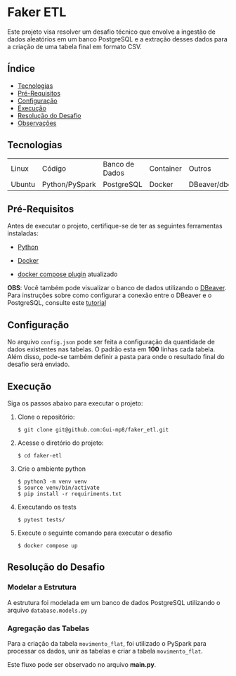 # Faker ETL

Este projeto visa resolver um desafio técnico que envolve a ingestão de dados aleatórios em um banco PostgreSQL e a extração desses dados para a criação de uma tabela final em formato CSV.

## Índice
- [Tecnologias](#tecnologias)
- [Pré-Requisitos](#pré-requisitos)
- [Configuração](#configuração)
- [Execução](#execução)
- [Resolução do Desafio](#resolução-do-desafio)
- [Observações](#observações)



## Tecnologias
<table>
    <tr>
        <td>Linux</td>
        <td>Código</td>
        <td>Banco de Dados</td>
        <td>Container</td>
        <td>Outros</td>
    </tr>
    <tr>
        <td>Ubuntu</td>
        <td>Python/PySpark</td>
        <td>PostgreSQL</td>
        <td>Docker</td>
        <td>DBeaver/dbdiagram.io</td>
    </tr>
</table>

## Pré-Requisitos

Antes de executar o projeto, certifique-se de ter as seguintes ferramentas instaladas:

- [Python](https://www.python.org/downloads/)

- [Docker](https://docs.docker.com/engine/install/ubuntu/)

- [docker compose plugin](https://docs.docker.com/compose/install/linux/#install-using-the-repository) atualizado

**OBS**: Você também pode visualizar o banco de dados utilizando o [DBeaver](https://dbeaver.io/download/).  Para instruções sobre como configurar a conexão entre o DBeaver e o PostgreSQL, consulte este [tutorial](https://alexdepaula18.medium.com/conectando-no-banco-de-dados-postgresql-utilizando-dbeaver-community-1275f4c9bcba)

## Configuração

No arquivo `config.json` pode ser feita a configuração da quantidade de dados existentes nas tabelas. O padrão esta em **100** linhas cada tabela. Além disso, pode-se também definir a pasta para onde o resultado final do desafio será enviado.

## Execução

Siga os passos abaixo para executar o projeto:

1. Clone o repositório:

    ```
    $ git clone git@github.com:Gui-mp8/faker_etl.git
    ```

2. Acesse o diretório do projeto:

    ```
    $ cd faker-etl
    ```
3. Crie o ambiente python

    ```
    $ python3 -m venv venv
    $ source venv/bin/activate
    $ pip install -r requiriments.txt
    ```

4. Executando os tests

    ```
    $ pytest tests/
    ```
5. Execute o seguinte comando para executar o desafio

    ```
    $ docker compose up
    ```

## Resolução do Desafio

### Modelar a Estrutura

A estrutura foi modelada em um banco de dados PostgreSQL utilizando o arquivo `database.models.py`

### Agregação das Tabelas

Para a criação da tabela `movimento_flat`, foi utilizado o PySpark para processar os dados, unir as tabelas e criar a tabela `movimento_flat`.

Este fluxo pode ser observado no arquivo **main.py**.
